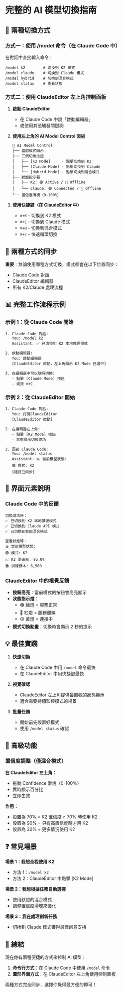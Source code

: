 # 完整的 AI 模型切換指南

## 🎯 兩種切換方式

### 方式一：使用 /model 命令（在 Claude Code 中）

在對話中直接輸入命令：
```
/model k2        # 切換到 K2 模式
/model claude    # 切換到 Claude 模式
/model hybrid    # 切換到混合模式
/model status    # 查看狀態
```

### 方式二：使用 ClaudeEditor 左上角控制面板

1. **啟動 ClaudeEditor**
   - 在 Claude Code 中說「啟動編輯器」
   - 或使用其他觸發關鍵詞

2. **使用左上角的 AI Model Control 面板**
   ```
   🤖 AI Model Control
   ├── 當前模式顯示
   ├── 三個切換按鈕
   │   ├── [K2 Mode]     - 點擊切換到 K2
   │   ├── [Claude Mode] - 點擊切換到 Claude
   │   └── [Hybrid Mode] - 點擊切換到混合模式
   ├── 狀態指示器
   │   ├── K2: 🟢 Active / 🔴 Offline
   │   └── Claude: 🟢 Connected / 🔴 Offline
   └── 置信度滑塊（0-100%）
   ```

3. **使用快捷鍵（在 ClaudeEditor 中）**
   - `⌘+K` - 切換到 K2 模式
   - `⌘+C` - 切換到 Claude 模式
   - `⌘+H` - 切換到混合模式
   - `⌘+/` - 快速循環切換

## 🔄 兩種方式的同步

**重要**：無論使用哪種方式切換，模式都會在以下位置同步：
- Claude Code 對話
- ClaudeEditor 編輯器
- 所有 K2/Claude 處理流程

## 📊 完整工作流程示例

### 示例 1：從 Claude Code 開始
```
1. Claude Code 對話:
   You: /model k2
   Assistant: ✅ 已切換到 K2 本地推理模式

2. 啟動編輯器:
   You: 啟動編輯器
   [ClaudeEditor 啟動，左上角顯示 K2 Mode 已選中]

3. 在編輯器中可以隨時切換:
   - 點擊 [Claude Mode] 按鈕
   - 或按 ⌘+C
```

### 示例 2：從 ClaudeEditor 開始
```
1. Claude Code 對話:
   You: 打開ClaudeEditor
   [ClaudeEditor 啟動]

2. 在編輯器左上角:
   - 點擊 [K2 Mode] 按鈕
   - 狀態顯示切換成功

3. 回到 Claude Code:
   You: /model status
   Assistant: 📊 當前模型狀態:
   🟢 模式: K2
   [確認已同步]
```

## 🎨 界面元素說明

### Claude Code 中的反饋
```
切換成功時：
✅ 已切換到 K2 本地推理模式
✅ 已切換到 Claude API 模式
✅ 已切換到智能混合模式

查看狀態時：
📊 當前模型狀態:
🟢 模式: K2
📈 K2 準確率: 95.0%
📚 訓練樣本: 6,560
```

### ClaudeEditor 中的視覺反饋
- **按鈕高亮**：當前模式的按鈕會高亮顯示
- **狀態指示燈**：
  - 🟢 綠燈 = 服務正常
  - 🔴 紅燈 = 服務離線
  - 🟡 黃燈 = 連接中
- **模式切換動畫**：切換時會顯示 2 秒的提示

## 💡 最佳實踐

1. **快速切換**
   - 在 Claude Code 中用 `/model` 命令最快
   - 在 ClaudeEditor 中用快捷鍵最快

2. **視覺確認**
   - ClaudeEditor 左上角提供最直觀的狀態顯示
   - 適合需要持續監控模式的場景

3. **批量任務**
   - 開始前先設置好模式
   - 使用 `/model status` 確認

## 🔧 高級功能

### 置信度調整（僅混合模式）

**在 ClaudeEditor 左上角：**
- 拖動 Confidence 滑塊（0-100%）
- 實時顯示百分比
- 立即生效

**作用：**
- 設置為 70% = K2 置信度 ≥ 70% 時使用 K2
- 設置為 90% = 只有高置信度時才用 K2
- 設置為 30% = 更多情況使用 K2

## ❓ 常見場景

**場景 1：我想全程使用 K2**
- 方法 1：`/model k2`
- 方法 2：ClaudeEditor 中點擊 [K2 Mode]

**場景 2：我想根據任務自動選擇**
- 使用默認的混合模式
- 調整置信度滑塊來優化

**場景 3：我在處理創新任務**
- 切換到 Claude 模式獲得最佳創意支持

## 📝 總結

現在你有兩種便捷的方式來控制 AI 模型：
1. **命令行方式**：在 Claude Code 中使用 `/model` 命令
2. **圖形界面方式**：在 ClaudeEditor 左上角使用控制面板

兩種方式完全同步，選擇你覺得最方便的即可！